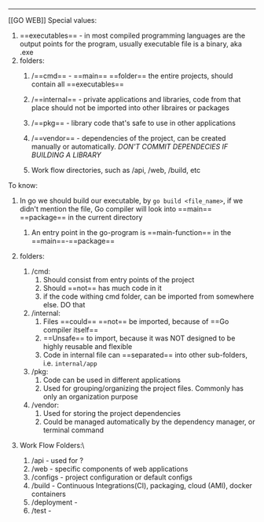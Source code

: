 ***
[[GO WEB]]
Special values:
1. ==executables== - in most compiled programming languages are the output points for the program, usually executable file is a binary, aka .exe 
2. folders:
	1. /==cmd== -  ==main== ==folder== the entire projects, should contain all ==executables== 
	
	2. /==internal== - private applications and libraries, code from that place should not be imported into other libraires or packages
	
	3. /==pkg== - library code that's safe to use in other applications 
	
	4. /==vendor== - dependencies of the project, can be created manually or automatically. *DON'T COMMIT DEPENDECIES IF BUILDING A LIBRARY*
	
	5. Work flow directories, such as /api, /web, /build, etc

To know:
1. In go we should build our executable, by `go build <file_name>`, if we didn't mention the file, Go compiler will look into ==main== ==package== in the current directory 
	1. An entry point in the go-program is ==main-function== in the ==main==-==package==

2. folders:
	1. /cmd:
		1. Should consist from entry points of the project 
		2. Should ==not== has much code in it 
		3. if the code withing cmd folder, can be imported from somewhere else. DO that
	2. /internal: 
		1. Files ==could== ==not== be imported, because of ==Go compiler itself==  
		2. ==Unsafe== to import, because it was NOT designed to be highly reusable and flexible 
		3. Code in internal file can ==separated== into other sub-folders, i.e. `internal/app`  
	3. /pkg:
		1. Code can be used in different applications
		2. Used for grouping/organizing the project files. Commonly has only an organization purpose 
	4. /vendor:
		1. Used for storing the project dependencies 
		2. Could be managed automatically by the dependency manager, or terminal command 

3. Work Flow Folders:\
	1. /api - used for ?
	2. /web - specific components of web applications
	3. /configs - project configuration or default configs 
	4. /build - Continuous Integrations(CI), packaging, cloud (AMI), docker containers 
	5. /deployment - 
	6. /test - 